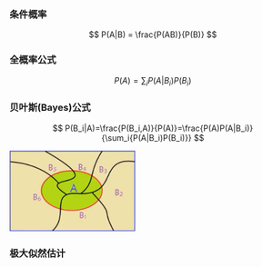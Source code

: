 ### 条件概率

$$
P(A|B) = \frac{P(AB)}{P(B)}
$$

### 全概率公式

$$
P(A)=\sum_iP(A|B_i)P(B_i)
$$

### 贝叶斯(Bayes)公式

$$
P(B_i|A)=\frac{P(B_i,A)}{P(A)}=\frac{P(A)P(A|B_i)}{\sum_i{P(A|B_i)P(B_i)}}
$$





<img src="./pic/概率VN图.png" alt="array" style="zoom:60%;" />

### 极大似然估计

